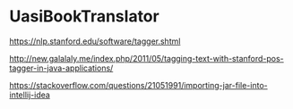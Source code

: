 # UasiBookTranslator

https://nlp.stanford.edu/software/tagger.shtml

http://new.galalaly.me/index.php/2011/05/tagging-text-with-stanford-pos-tagger-in-java-applications/

https://stackoverflow.com/questions/21051991/importing-jar-file-into-intellij-idea